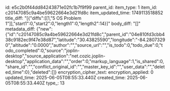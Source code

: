 id: e5c2b0f44dd84243871e02fc1b7f9f99
parent_id: 
item_type: 1
item_id: c20147085c9a4be59622664e3d21fd8c
item_updated_time: 1749113518852
title_diff: "[{\"diffs\":[[1,\"5 OS Problem 1\"]],\"start1\":0,\"start2\":0,\"length1\":0,\"length2\":14}]"
body_diff: "[]"
metadata_diff: {"new":{"id":"c20147085c9a4be59622664e3d21fd8c","parent_id":"04e810fd3cbb438c9182ec9f47e38d87","latitude":"30.43825590","longitude":"-84.28073290","altitude":"0.0000","author":"","source_url":"","is_todo":0,"todo_due":0,"todo_completed":0,"source":"joplin-desktop","source_application":"net.cozic.joplin-desktop","application_data":"","order":0,"markup_language":1,"is_shared":0,"share_id":"","conflict_original_id":"","master_key_id":"","user_data":"","deleted_time":0},"deleted":[]}
encryption_cipher_text: 
encryption_applied: 0
updated_time: 2025-06-05T08:55:33.440Z
created_time: 2025-06-05T08:55:33.440Z
type_: 13